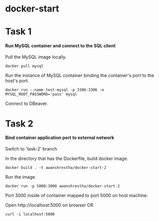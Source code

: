 # docker-start

# Task 1

#### Run MySQL container and connect to the SQL client

Pull the MySQL image locally.

    docker pull mysql

Run the instance of MySQL container binding the container's port to the host's port.

    docker run --name test-mysql -p 3306:3306 -e MYSQL_ROOT_PASSWORD='pass' mysql

Connect to DBeaver.

# Task 2

#### Bind container application port to external network

Switch to 'task-2' branch

In the directory that has the Dockerfile, build docker image.

    docker build . -t awanshrestha/docker-start-2

Run the image.

    docker run -p 5000:3000 awanshrestha/docker-start-2

Port 3000 inside of container mapped to port 5000 on host machine.

Open http://localhost:5000 on browser OR

    curl -i localhost:5000